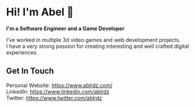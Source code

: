 # Hi! I'm Abel 🐙
**I'm a Software Engineer and a Game Developer**

I've worked in multiple 3d video games and web development projects.  
I have a very strong passion for creating interesting and well crafted digital experiences.  


## Get In Touch
Personal Website: <a href="https://www.ablrdz.com/">https://www.ablrdz.com/</a>  
LinkedIn: <a href="https://www.ablrdz.com/">https://www.linkedin.com/ablrdz</a>   
Twitter: <a href="https://www.ablrdz.com/">https://www.twitter.com/ablrdz</a>   


